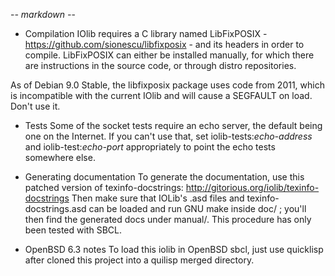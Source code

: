 -*- markdown -*-

* Compilation IOlib requires a C library named LibFixPOSIX -
https://github.com/sionescu/libfixposix - and its headers in order to
compile. LibFixPOSIX can either be installed manually, for which there
are instructions in the source code, or through distro repositories.

As of Debian 9.0 Stable, the libfixposix package uses code from 2011,
which is incompatible with the current IOlib and will cause a SEGFAULT
on load. Don't use it.

* Tests
 Some of the socket tests require an echo server, the default being
one on the Internet. If you can't use that, set
iolib-tests:*echo-address* and iolib-test:*echo-port* appropriately to
point the echo tests somewhere else.

* Generating documentation
 To generate the documentation, use this patched version of
texinfo-docstrings: http://gitorious.org/iolib/texinfo-docstrings
Then make sure that IOLib's .asd files and texinfo-docstrings.asd can
be loaded and run GNU make inside doc/ ; you'll then find the
generated docs under manual/. This procedure has only been tested
with SBCL.

* OpenBSD 6.3 notes
 To load this iolib in OpenBSD sbcl, just use quicklisp after cloned
this project into a quilisp merged directory.

